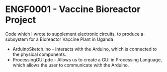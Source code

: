 # ENGF0001 - Vaccine Bioreactor Project

Code which I wrote to supplement electronic circuits, to produce a subsystem for a Bioreactor Vaccine Plant in Uganda

* ArduinoSketch.ino - Interacts with the Arduino, which is connected to the physical components.<br/>
* ProcessingGUI.pde - Allows us to create a GUI in Processing Language, which allows the user to communicate with the Arduino.
